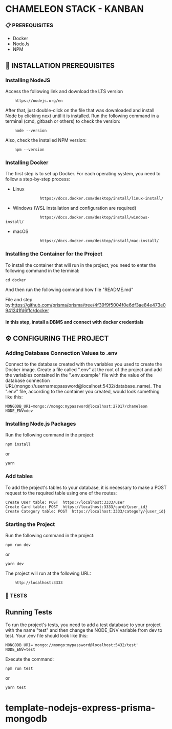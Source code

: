 # CHAMELEON STACK - KANBAN

### 📋 PREREQUISITES

- Docker
- NodeJs
- NPM

## 🔧 INSTALLATION PREREQUISITES

### Installing NodeJS

Access the following link and download the LTS version

```
    https://nodejs.org/en
```

After that, just double-click on the file that was downloaded and install Node by clicking next until it is installed. Run the following command in a terminal (cmd, gitbash or others) to check the version:

```
    node --version
```

Also, check the installed NPM version:

```
    npm --version
```

### Installing Docker

The first step is to set up Docker. For each operating system, you need to follow a step-by-step process:

- Linux

```
               https://docs.docker.com/desktop/install/linux-install/
```

- Windows (WSL installation and configuration are required)

```
               https://docs.docker.com/desktop/install/windows-install/
```

- macOS

```
               https://docs.docker.com/desktop/install/mac-install/
```

### Installing the Container for the Project

To install the container that will run in the project, you need to enter the following command in the terminal:

```
cd docker
```

And then run the following command how file "README.md"

File and step by:https://github.com/prisma/prisma/tree/4f39f9f5004f0e6df3ae84e473e0941241fd6ffc/docker

#### In this step, install a DBMS and connect with docker credentials

## ⚙️ CONFIGURING THE PROJECT

### Adding Database Connection Values to .env

Connect to the database created with the variables you used to create the Docker image.
Create a file called ".env" at the root of the project and add the variables contained in the ".env.example" file with the value of the database connection URL(mongo://username:password@localhost:5432/database_name). The ".env" file, according to the container you created, would look something like this:

```
MONGODB_URI=mongo://mongo:mypassword@localhost:27017/chameleon
NODE_ENV=dev
```

### Installing Node.js Packages

Run the following command in the project:

```
npm install
```

or

```
yarn
```

### Add tables

To add the project's tables to your database, it is necessary to make a POST request to the required table using one of the routes:

```
Create User table: POST  https://localhost:3333/user
Create Card table: POST  https://localhost:3333/card/{user_id}
Create Category table: POST  https://localhost:3333/category/{user_id}
```

### Starting the Project

Run the following command in the project:

```
npm run dev
```

or

```
yarn dev
```

The project will run at the following URL:

        http://localhost:3333

### 🚀 TESTS

## Running Tests

To run the project's tests, you need to add a test database to your project with the name "test" and then change the NODE_ENV variable from dev to test. Your .env file should look like this:

```
MONGODB_URI='mongo://mongo:mypassword@localhost:5432/test'
NODE_ENV=test
```

Execute the command:

```
npm run test
```

or

```
yarn test
```

# template-nodejs-express-prisma-mongodb
